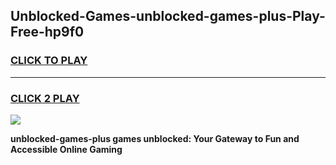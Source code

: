 
## Unblocked-Games-unblocked-games-plus-Play-Free-hp9f0
<h3>
<a href="https://premium76.site?title=unblocked-games-plus&ref=15A">CLICK TO PLAY</a></h3>
<hr>

<h3>
<a href="https://premium76.site?title=unblocked-games-plus&ref=15A">CLICK 2 PLAY</a>
  
</h3>

<a href="https://premium76.site?title=unblocked-games-plus&ref=15A"><img src="https://clearcache.store/games.png"></a>


**unblocked-games-plus games unblocked: Your Gateway to Fun and Accessible Online Gaming**
